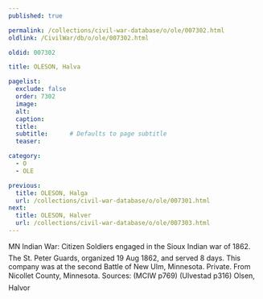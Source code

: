 ```yaml
---
published: true

permalink: /collections/civil-war-database/o/ole/007302.html
oldlink: /CivilWar/db/o/ole/007302.html

oldid: 007302

title: OLESON, Halva

pagelist:
  exclude: false
  order: 7302
  image: 
  alt:
  caption:
  title:
  subtitle:      # Defaults to page subtitle
  teaser:

category: 
  - O 
  - OLE

previous:
  title: OLESON, Halga
  url: /collections/civil-war-database/o/ole/007301.html  
next:
  title: OLESON, Halver
  url: /collections/civil-war-database/o/ole/007303.html   
---
```

MN Indian War: &#147;Citizen Soldiers engaged in the Sioux Indian war of 1862&#148;. The St. Peter Guards, organized 19 Aug 1862, and served 8 days. This company was at the second Battle of New Ulm, Minnesota. Private. From Nicollet County, Minnesota. Sources: (MCIW p769) (Ulvestad p316) &#147;Olsen, Halvor&#148;